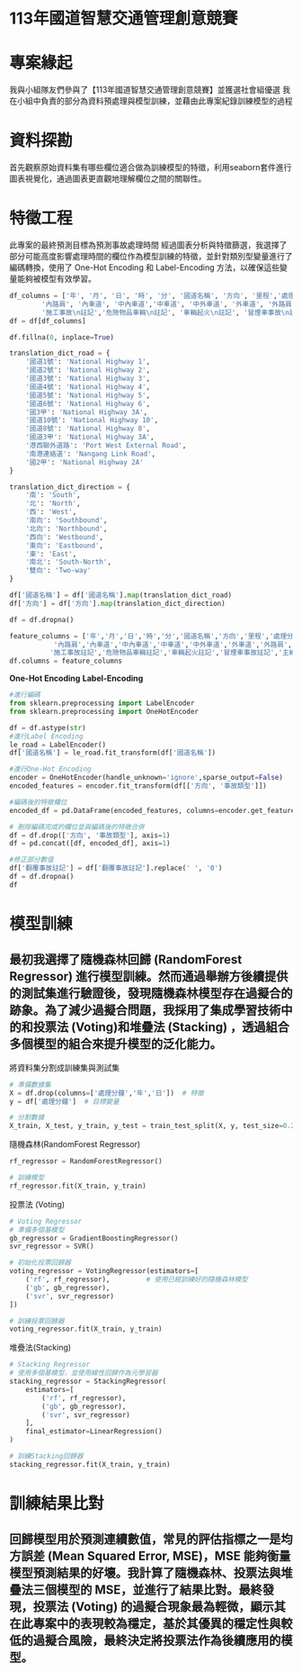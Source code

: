 113年國道智慧交通管理創意競賽
===
# 專案緣起
我與小組隊友們參與了【113年國道智慧交通管理創意競賽】並獲選社會組優選
我在小組中負責的部分為資料預處理與模型訓練，並藉由此專案紀錄訓練模型的過程
# 資料探勘
首先觀察原始資料集有哪些欄位適合做為訓練模型的特徵，利用seaborn套件進行圖表視覺化，通過圖表更直觀地理解欄位之間的關聯性。
# 特徵工程
此專案的最終預測目標為預測事故處理時間
經過圖表分析與特徵篩選，我選擇了部分可能高度影響處理時間的欄位作為模型訓練的特徵，並針對類別型變量進行了編碼轉換，使用了 One-Hot Encoding 和 Label-Encoding 方法，以確保這些變量能夠被模型有效學習。
```python
df_columns = ['年', '月', '日', '時', '分', '國道名稱', '方向', '里程','處理分鐘', '事故類型', '死亡', '受傷',
        '內路肩', '內車道', '中內車道','中車道', '中外車道', '外車道', '外路肩','匝道','翻覆事故\n註記',
        '施工事故\n註記','危險物品車輛\n註記', '車輛起火\n註記', '冒煙車事故\n註記','主線中斷\n註記','肇事車輛']
df = df[df_columns]

df.fillna(0, inplace=True)

translation_dict_road = {
    '國道1號': 'National Highway 1',
    '國道2號': 'National Highway 2',
    '國道3號': 'National Highway 3',
    '國道4號': 'National Highway 4',
    '國道5號': 'National Highway 5',
    '國道6號': 'National Highway 6',
    '國3甲': 'National Highway 3A',
    '國道10號': 'National Highway 10',
    '國道8號': 'National Highway 8',
    '國道3甲': 'National Highway 3A',
    '港西聯外道路': 'Port West External Road',
    '南港連絡道': 'Nangang Link Road',
    '國2甲': 'National Highway 2A'
}

translation_dict_direction = {
    '南': 'South',
    '北': 'North',
    '西': 'West',
    '南向': 'Southbound',
    '北向': 'Northbound',
    '西向': 'Westbound',
    '東向': 'Eastbound',
    '東': 'East',
    '南北': 'South-North',
    '雙向': 'Two-way'
}

df['國道名稱'] = df['國道名稱'].map(translation_dict_road)
df['方向'] = df['方向'].map(translation_dict_direction)

df = df.dropna()

feature_columns = ['年','月','日','時','分','國道名稱','方向','里程','處理分鐘','事故類型','死亡','受傷',
           '內路肩','內車道','中內車道','中車道','中外車道','外車道','外路肩','匝道','翻覆事故註記',
          '施工事故註記','危險物品車輛註記','車輛起火註記','冒煙車事故註記','主線中斷註記','肇事車輛']
df.columns = feature_columns
```
**One-Hot Encoding**
**Label-Encoding**
```python
#進行編碼
from sklearn.preprocessing import LabelEncoder
from sklearn.preprocessing import OneHotEncoder

df = df.astype(str)
#進行Label Encoding
le_road = LabelEncoder()
df['國道名稱'] = le_road.fit_transform(df['國道名稱'])

#進行One-Hot Encoding
encoder = OneHotEncoder(handle_unknown='ignore',sparse_output=False)
encoded_features = encoder.fit_transform(df[['方向', '事故類型']])

#編碼後的特徵欄位
encoded_df = pd.DataFrame(encoded_features, columns=encoder.get_feature_names_out(['方向', '事故類型']))

# 刪除編碼完成的欄位並與編碼後的特徵合併
df = df.drop(['方向', '事故類型'], axis=1)
df = pd.concat([df, encoded_df], axis=1)

#修正部分數值
df['翻覆事故註記'] = df['翻覆事故註記'].replace(' ', '0')
df = df.dropna()
df
```
# 模型訓練
最初我選擇了隨機森林回歸 (RandomForest Regressor) 進行模型訓練。然而通過舉辦方後續提供的測試集進行驗證後，發現隨機森林模型存在過擬合的跡象。為了減少過擬合問題，我採用了集成學習技術中的和投票法 (Voting)和堆疊法 (Stacking) ，透過組合多個模型的組合來提升模型的泛化能力。
---
將資料集分割成訓練集與測試集
```python
# 準備數據集
X = df.drop(columns=['處理分鐘','年','日'])  # 特徵
y = df['處理分鐘']  # 目標變量

# 分割數據
X_train, X_test, y_train, y_test = train_test_split(X, y, test_size=0.2, random_state=42)
```
隨機森林(RandomForest Regressor)
```python
rf_regressor = RandomForestRegressor()

# 訓練模型
rf_regressor.fit(X_train, y_train)
```
投票法 (Voting)
```python
# Voting Regressor
# 準備多個基模型
gb_regressor = GradientBoostingRegressor()
svr_regressor = SVR()

# 初始化投票回歸器
voting_regressor = VotingRegressor(estimators=[
    ('rf', rf_regressor),         # 使用已經訓練好的隨機森林模型
    ('gb', gb_regressor),
    ('svr', svr_regressor)
])

# 訓練投票回歸器
voting_regressor.fit(X_train, y_train)
```
堆疊法(Stacking)
```python
# Stacking Regressor
# 使用多個基模型，並使用線性回歸作為元學習器
stacking_regressor = StackingRegressor(
    estimators=[
        ('rf', rf_regressor),
        ('gb', gb_regressor),
        ('svr', svr_regressor)
    ],
    final_estimator=LinearRegression()
)

# 訓練Stacking回歸器
stacking_regressor.fit(X_train, y_train)
```
# 訓練結果比對
回歸模型用於預測連續數值，常見的評估指標之一是均方誤差 (Mean Squared Error, MSE)，MSE 能夠衡量模型預測結果的好壞。我計算了隨機森林、投票法與堆疊法三個模型的 MSE，並進行了結果比對。最終發現，投票法 (Voting) 的過擬合現象最為輕微，顯示其在此專案中的表現較為穩定，基於其優異的穩定性與較低的過擬合風險，最終決定將投票法作為後續應用的模型。
---

